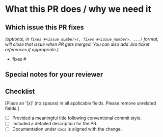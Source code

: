 <!--
Thank you for contributing to New Relic Agent Control! Before you submit this PR we'd like to
make sure you are aware of our technical requirements:

* https://github.com/newrelic/newrelic-agent-control/blob/main/CONTRIBUTING.md

Following our best practices right from the start will accelerate the review process and
help get your PR merged quicker.

When updates to your PR are requested, please add new commits and do not squash the
history. This will make it easier to identify new changes. The PR will be squashed
anyways when it is merged. Thanks.

For fast feedback, please @-mention maintainers.

Please make sure you test your changes before you push them. Once pushed, a Github Action
will run across your changes and do some initial checks and linting. These checks can take a while, but we nonetheless require them to pass before we even continue reviewing your changes.

And do NOT forget to update documentation! Check the contents of the `docs` directory and apply changes as required. To quickly locate potential places that might need updating, search for expressions like "currently" or "as of now".
-->

# What this PR does / why we need it

## Which issue this PR fixes

*(optional, in `fixes #<issue number>(, fixes #<issue_number>, ...)` format, will close that issue when PR gets merged. You can also add Jira ticket references if appropriate.)*

- fixes #

## Special notes for your reviewer

## Checklist

[Place an '[x]' (no spaces) in all applicable fields. Please remove unrelated fields.]

- [ ] Provided a meaningful title following conventional commit style.
- [ ] Included a detailed description for the PR.
- [ ] Documentation under `docs` is aligned with the change.
